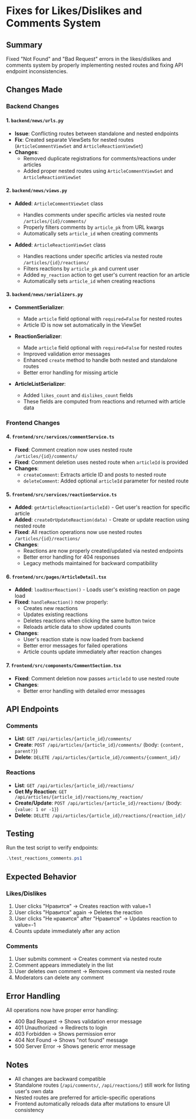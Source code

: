 # Fixes for Likes/Dislikes and Comments System

## Summary
Fixed "Not Found" and "Bad Request" errors in the likes/dislikes and comments system by properly implementing nested routes and fixing API endpoint inconsistencies.

## Changes Made

### Backend Changes

#### 1. `backend/news/urls.py`
- **Issue**: Conflicting routes between standalone and nested endpoints
- **Fix**: Created separate ViewSets for nested routes (`ArticleCommentViewSet` and `ArticleReactionViewSet`)
- **Changes**:
  - Removed duplicate registrations for comments/reactions under articles
  - Added proper nested routes using `ArticleCommentViewSet` and `ArticleReactionViewSet`

#### 2. `backend/news/views.py`
- **Added**: `ArticleCommentViewSet` class
  - Handles comments under specific articles via nested route `/articles/{id}/comments/`
  - Properly filters comments by `article_pk` from URL kwargs
  - Automatically sets `article_id` when creating comments
  
- **Added**: `ArticleReactionViewSet` class
  - Handles reactions under specific articles via nested route `/articles/{id}/reactions/`
  - Filters reactions by `article_pk` and current user
  - Added `my_reaction` action to get user's current reaction for an article
  - Automatically sets `article_id` when creating reactions

#### 3. `backend/news/serializers.py`
- **CommentSerializer**:
  - Made `article` field optional with `required=False` for nested routes
  - Article ID is now set automatically in the ViewSet

- **ReactionSerializer**:
  - Made `article` field optional with `required=False` for nested routes
  - Improved validation error messages
  - Enhanced `create` method to handle both nested and standalone routes
  - Better error handling for missing article

- **ArticleListSerializer**:
  - Added `likes_count` and `dislikes_count` fields
  - These fields are computed from reactions and returned with article data

### Frontend Changes

#### 4. `frontend/src/services/commentService.ts`
- **Fixed**: Comment creation now uses nested route `/articles/{id}/comments/`
- **Fixed**: Comment deletion uses nested route when `articleId` is provided
- **Changes**:
  - `createComment`: Extracts article ID and posts to nested route
  - `deleteComment`: Added optional `articleId` parameter for nested route

#### 5. `frontend/src/services/reactionService.ts`
- **Added**: `getArticleReaction(articleId)` - Get user's reaction for specific article
- **Added**: `createOrUpdateReaction(data)` - Create or update reaction using nested route
- **Fixed**: All reaction operations now use nested routes `/articles/{id}/reactions/`
- **Changes**:
  - Reactions are now properly created/updated via nested endpoints
  - Better error handling for 404 responses
  - Legacy methods maintained for backward compatibility

#### 6. `frontend/src/pages/ArticleDetail.tsx`
- **Added**: `loadUserReaction()` - Loads user's existing reaction on page load
- **Fixed**: `handleReaction()` now properly:
  - Creates new reactions
  - Updates existing reactions
  - Deletes reactions when clicking the same button twice
  - Reloads article data to show updated counts
- **Changes**:
  - User's reaction state is now loaded from backend
  - Better error messages for failed operations
  - Article counts update immediately after reaction changes

#### 7. `frontend/src/components/CommentSection.tsx`
- **Fixed**: Comment deletion now passes `articleId` to use nested route
- **Changes**:
  - Better error handling with detailed error messages

## API Endpoints

### Comments
- **List**: `GET /api/articles/{article_id}/comments/`
- **Create**: `POST /api/articles/{article_id}/comments/` (body: `{content, parent?}`)
- **Delete**: `DELETE /api/articles/{article_id}/comments/{comment_id}/`

### Reactions
- **List**: `GET /api/articles/{article_id}/reactions/`
- **Get My Reaction**: `GET /api/articles/{article_id}/reactions/my_reaction/`
- **Create/Update**: `POST /api/articles/{article_id}/reactions/` (body: `{value: 1 or -1}`)
- **Delete**: `DELETE /api/articles/{article_id}/reactions/{reaction_id}/`

## Testing

Run the test script to verify endpoints:
```powershell
.\test_reactions_comments.ps1
```

## Expected Behavior

### Likes/Dislikes
1. User clicks "Нравится" → Creates reaction with value=1
2. User clicks "Нравится" again → Deletes the reaction
3. User clicks "Не нравится" after "Нравится" → Updates reaction to value=-1
4. Counts update immediately after any action

### Comments
1. User submits comment → Creates comment via nested route
2. Comment appears immediately in the list
3. User deletes own comment → Removes comment via nested route
4. Moderators can delete any comment

## Error Handling

All operations now have proper error handling:
- 400 Bad Request → Shows validation error message
- 401 Unauthorized → Redirects to login
- 403 Forbidden → Shows permission error
- 404 Not Found → Shows "not found" message
- 500 Server Error → Shows generic error message

## Notes

- All changes are backward compatible
- Standalone routes (`/api/comments/`, `/api/reactions/`) still work for listing user's own data
- Nested routes are preferred for article-specific operations
- Frontend automatically reloads data after mutations to ensure UI consistency
